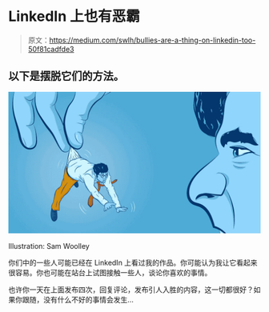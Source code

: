 # LinkedIn 上也有恶霸

> 原文：<https://medium.com/swlh/bullies-are-a-thing-on-linkedin-too-50f81cadfde3>

## 以下是摆脱它们的方法。

![](img/a6f3f67e2c3075c6f057250a2b6cea76.png)

Illustration: Sam Woolley

你们中的一些人可能已经在 LinkedIn 上看过我的作品。你可能认为我让它看起来很容易。你也可能在站台上试图接触一些人，谈论你喜欢的事情。

也许你一天在上面发布四次，回复评论，发布引人入胜的内容，这一切都很好？如果你跟随，没有什么不好的事情会发生…